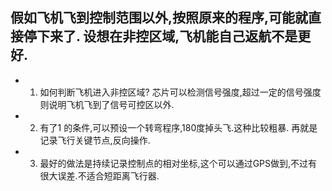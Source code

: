 ## 假如飞机飞到控制范围以外,按照原来的程序,可能就直接停下来了. 设想在非控区域,飞机能自己返航不是更好. 
- 1. 如何判断飞机进入非控区域? 芯片可以检测信号强度,超过一定的信号强度则说明飞机飞到了信号可控区以外.
- 2. 有了1 的条件,可以预设一个转弯程序,180度掉头飞.这种比较粗暴. 再就是记录飞行关键节点,反向操作. 
- 3. 最好的做法是持续记录控制点的相对坐标,这个可以通过GPS做到,不过有很大误差.不适合短距离飞行器.

